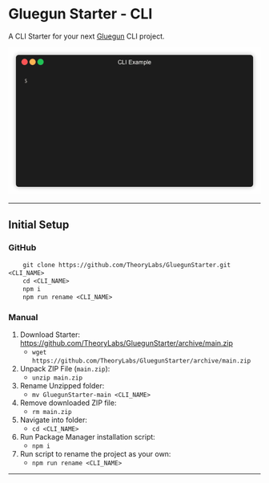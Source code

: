 # Gluegun Starter - CLI

A CLI Starter for your next [Gluegun](https://infinitered.github.io/gluegun/#/) CLI project.

![Gluegun Menu Demo](assets/demo.gif)

---

## Initial Setup

<!--
Via lenne.Tech CLI:
-->

<!--
```shell
$ npm install -g @lenne.tech/cli
$ lt cli create <CLI_NAME>
```
-->

### GitHub

```shell
    git clone https://github.com/TheoryLabs/GluegunStarter.git <CLI_NAME>
    cd <CLI_NAME>
    npm i
    npm run rename <CLI_NAME>
```

### Manual

1. Download Starter: https://github.com/TheoryLabs/GluegunStarter/archive/main.zip
    - `wget https://github.com/TheoryLabs/GluegunStarter/archive/main.zip`
2. Unpack ZIP File (`main.zip`):
    - `unzip main.zip`
3. Rename Unzipped folder:
    - `mv GluegunStarter-main <CLI_NAME>`
4. Remove downloaded ZIP file:
    - `rm main.zip`
5. Navigate into folder:
    - `cd <CLI_NAME>`
6. Run Package Manager installation script: 
    - `npm i`
7. Run script to rename the project as your own:
    - `npm run rename <CLI_NAME>`

---



<!--
## Customizing your CLI

Check out the documentation at https://github.com/infinitered/gluegun/tree/master/docs.

## Publishing to NPM

To package your CLI up for NPM, do this:

```shell
$ npm login
$ npm whoami
$ npm lint
$ npm test
(if typescript, run `npm run build` here)
$ npm publish
(if you are publish a plublic package for the first time: npm publish --access public)
```

# License

MIT - see LICENSE
-->